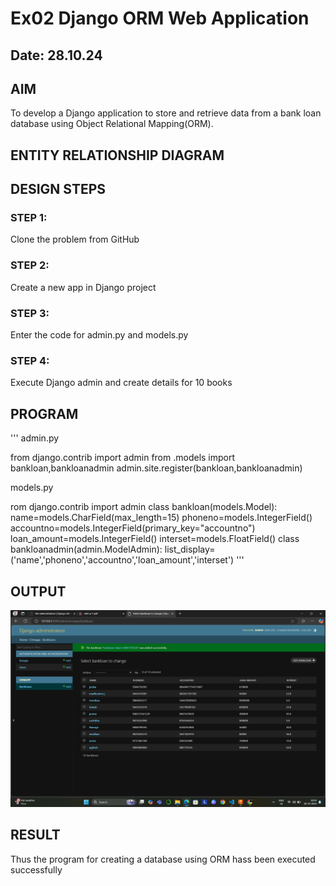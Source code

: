 # Ex02 Django ORM Web Application
## Date: 28.10.24

## AIM
To develop a Django application to store and retrieve data from a bank loan database using Object Relational Mapping(ORM).

## ENTITY RELATIONSHIP DIAGRAM



## DESIGN STEPS

### STEP 1:
Clone the problem from GitHub

### STEP 2:
Create a new app in Django project

### STEP 3:
Enter the code for admin.py and models.py

### STEP 4:
Execute Django admin and create details for 10 books

## PROGRAM
'''
admin.py

from django.contrib import admin
from .models import bankloan,bankloanadmin
admin.site.register(bankloan,bankloanadmin)
 
 models.py

 rom django.contrib import admin 
class bankloan(models.Model):
	name=models.CharField(max_length=15)
	phoneno=models.IntegerField()
	accountno=models.IntegerField(primary_key="accountno")
	loan_amount=models.IntegerField()
	interset=models.FloatField()
class bankloanadmin(admin.ModelAdmin):
	list_display=('name','phoneno','accountno','loan_amount','interset')
'''



## OUTPUT
![alt text](<Screenshot (1).png>)


## RESULT
Thus the program for creating a database using ORM hass been executed successfully
